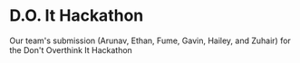 # D.O. It Hackathon

Our team's submission (Arunav, Ethan, Fume, Gavin, Hailey, and Zuhair) for the Don't Overthink It Hackathon
